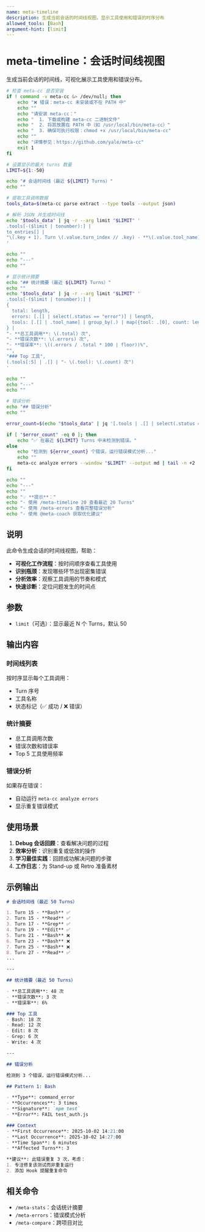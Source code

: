 ```yaml
---
name: meta-timeline
description: 生成当前会话的时间线视图，显示工具使用和错误的时序分布
allowed_tools: [Bash]
argument-hint: [limit]
---
```


# meta-timeline：会话时间线视图

生成当前会话的时间线，可视化展示工具使用和错误分布。

```bash
# 检查 meta-cc 是否安装
if ! command -v meta-cc &> /dev/null; then
    echo "❌ 错误：meta-cc 未安装或不在 PATH 中"
    echo ""
    echo "请安装 meta-cc："
    echo "  1. 下载或构建 meta-cc 二进制文件"
    echo "  2. 将其放置在 PATH 中（如 /usr/local/bin/meta-cc）"
    echo "  3. 确保可执行权限：chmod +x /usr/local/bin/meta-cc"
    echo ""
    echo "详情参见：https://github.com/yale/meta-cc"
    exit 1
fi

# 设置显示的最大 turns 数量
LIMIT=${1:-50}

echo "# 会话时间线（最近 ${LIMIT} Turns）"
echo ""

# 提取工具调用数据
tools_data=$(meta-cc parse extract --type tools --output json)

# 解析 JSON 并生成时间线
echo "$tools_data" | jq -r --arg limit "$LIMIT" '
.tools[-($limit | tonumber):] |
to_entries[] |
"\(.key + 1). Turn \(.value.turn_index // .key) - **\(.value.tool_name)** \(if .value.status == "error" then "❌" else "✅" end)"
'

echo ""
echo "---"
echo ""

# 显示统计摘要
echo "## 统计摘要（最近 ${LIMIT} Turns）"
echo ""
echo "$tools_data" | jq -r --arg limit "$LIMIT" '
.tools[-($limit | tonumber):] |
{
  total: length,
  errors: [.[] | select(.status == "error")] | length,
  tools: [.[] | .tool_name] | group_by(.) | map({tool: .[0], count: length}) | sort_by(.count) | reverse
} |
"- **总工具调用**: \(.total) 次",
"- **错误次数**: \(.errors) 次",
"- **错误率**: \((.errors / .total * 100 | floor))%",
"",
"### Top 工具",
(.tools[:5] | .[] | "- \(.tool): \(.count) 次")
'

echo ""
echo "---"
echo ""

# 错误分析
echo "## 错误分析"
echo ""

error_count=$(echo "$tools_data" | jq '[.tools | .[] | select(.status == "error")] | length')

if [ "$error_count" -eq 0 ]; then
    echo "✅ 在最近 ${LIMIT} Turns 中未检测到错误。"
else
    echo "检测到 ${error_count} 个错误，运行错误模式分析..."
    echo ""
    meta-cc analyze errors --window "$LIMIT" --output md | tail -n +2
fi

echo ""
echo "---"
echo ""
echo "💡 **提示**："
echo "- 使用 /meta-timeline 20 查看最近 20 Turns"
echo "- 使用 /meta-errors 查看完整错误分析"
echo "- 使用 @meta-coach 获取优化建议"
```

## 说明

此命令生成会话的时间线视图，帮助：

- **可视化工作流程**：按时间顺序查看工具使用
- **识别瓶颈**：发现哪些环节出现密集错误
- **分析效率**：观察工具调用的节奏和模式
- **快速诊断**：定位问题发生的时间点

## 参数

- `limit`（可选）：显示最近 N 个 Turns，默认 50

## 输出内容

### 时间线列表
按时序显示每个工具调用：
- Turn 序号
- 工具名称
- 状态标记（✅ 成功 / ❌ 错误）

### 统计摘要
- 总工具调用次数
- 错误次数和错误率
- Top 5 工具使用频率

### 错误分析
如果存在错误：
- 自动运行 `meta-cc analyze errors`
- 显示重复错误模式

## 使用场景

1. **Debug 会话回顾**：查看解决问题的过程
2. **效率分析**：识别重复或低效的操作
3. **学习最佳实践**：回顾成功解决问题的步骤
4. **工作日志**：为 Stand-up 或 Retro 准备素材

## 示例输出

```markdown
# 会话时间线（最近 50 Turns）

1. Turn 15 - **Bash** ✅
2. Turn 15 - **Read** ✅
3. Turn 17 - **Grep** ✅
4. Turn 19 - **Edit** ✅
5. Turn 21 - **Bash** ❌
6. Turn 23 - **Bash** ❌
7. Turn 25 - **Bash** ❌
8. Turn 27 - **Read** ✅
...

---

## 统计摘要（最近 50 Turns）

- **总工具调用**: 48 次
- **错误次数**: 3 次
- **错误率**: 6%

### Top 工具
- Bash: 18 次
- Read: 12 次
- Edit: 8 次
- Grep: 6 次
- Write: 4 次

---

## 错误分析

检测到 3 个错误，运行错误模式分析...

## Pattern 1: Bash

- **Type**: command_error
- **Occurrences**: 3 times
- **Signature**: `npm test`
- **Error**: FAIL test_auth.js

### Context
- **First Occurrence**: 2025-10-02 14:21:00
- **Last Occurrence**: 2025-10-02 14:27:00
- **Time Span**: 6 minutes
- **Affected Turns**: 3

**建议**: 此错误重复 3 次，考虑：
1. 专注修复该测试而非重复运行
2. 添加 Hook 提醒重复命令
```

## 相关命令

- `/meta-stats`：会话统计摘要
- `/meta-errors`：错误模式分析
- `/meta-compare`：跨项目对比
